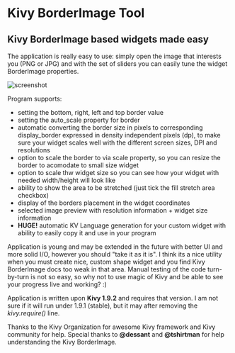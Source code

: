 # Kivy BorderImage Tool
## Kivy BorderImage based widgets made easy

The application is really easy to use: simply open the image that interests you (PNG or JPG) and with the set of sliders you can easily tune the widget BorderImage properties.

![screenshot](https://github.com/rafalo1333/KivyBorderImageTool/blob/master/screenshot.png "Screenshot")

Program supports:

* setting the bottom, right, left and top border value
* setting the auto_scale property for border
* automatic converting the border size in pixels to corresponding display_border expressed in density independent pixels (dp), to make sure your widget scales well with the different screen sizes, DPI and resolutions
* option to scale the border to via scale property, so you can resize the border to acomodate to small size widget
* option to scale thw widget size so you can see how your widget with needed width/height will look like
* ability to show the area to be stretched (just tick the fill stretch area checkbox)
* display of the borders placement in the widget coordinates
* selected image preview with resolution information + widget size information
* **HUGE!** automatic KV Language generation for your custom widget with ability to easily copy it and use in your program

Application is young and may be extended in the future with better UI and more solid I/O, however you should "take it as it is". I think its a nice utility when you must create nice, custom shape widget and you find Kivy BorderImage docs too weak in that area. Manual testing of the code turn-by-turn is not so easy, so why not to use magic of Kivy and be able to see your progress live and working? :)

Application is written upon **Kivy 1.9.2** and requires that version. I am not sure if it will run under 1.9.1 (stable), but it may after removing the *kivy.require()* line.

Thanks to the Kivy Organization for awesome Kivy framework and Kivy community for help. Special thanks to **@dessant** and **@tshirtman** for help understanding the Kivy BorderImage.

